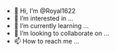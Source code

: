 - 👋 Hi, I’m @Royal1622
- 👀 I’m interested in ...
- 🌱 I’m currently learning ...
- 💞️ I’m looking to collaborate on ...
- 📫 How to reach me ...

<!---
Royal1622/Royal1622 is a ✨ special ✨ repository because its `README.md` (this file) appears on your GitHub profile.
You can click the Preview link to take a look at your changes.
---- Royal1622/Royal1622 is a 🌟 forever
